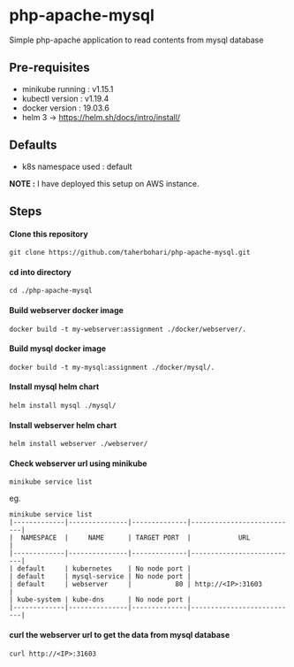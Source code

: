 # php-apache-mysql
Simple php-apache application to read contents from mysql database

## Pre-requisites
- minikube running : v1.15.1
- kubectl version : v1.19.4
- docker version : 19.03.6
- helm 3 -> https://helm.sh/docs/intro/install/

## Defaults
- k8s namespace used : default

**NOTE :** I have deployed this setup on AWS instance.

## Steps
#### Clone this repository
```
git clone https://github.com/taherbohari/php-apache-mysql.git
```
#### cd into directory
```
cd ./php-apache-mysql
```
#### Build webserver docker image
```
docker build -t my-webserver:assignment ./docker/webserver/.
```
#### Build mysql docker image
```
docker build -t my-mysql:assignment ./docker/mysql/.
```
#### Install mysql helm chart
```
helm install mysql ./mysql/
```
#### Install webserver helm chart
```
helm install webserver ./webserver/
```
#### Check webserver url using minikube
```
minikube service list
```
eg.
```
minikube service list
|-------------|---------------|--------------|---------------------------|
|  NAMESPACE  |     NAME      | TARGET PORT  |            URL            |
|-------------|---------------|--------------|---------------------------|
| default     | kubernetes    | No node port |
| default     | mysql-service | No node port |
| default     | webserver     |           80 | http://<IP>:31603         |
| kube-system | kube-dns      | No node port |
|-------------|---------------|--------------|---------------------------|
```
#### curl the webserver url to get the data from mysql database
```
curl http://<IP>:31603
```
